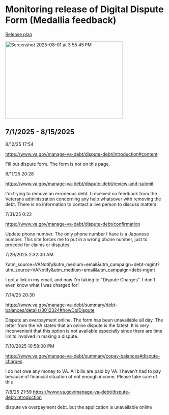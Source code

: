 

#  Monitoring release of Digital Dispute Form (Medallia feedback)

[Release plan](https://github.com/department-of-veterans-affairs/va.gov-team/blob/master/products/Debt%20Resolution/digital-dispute/release-plan.md)


<img width="368" height="243" alt="Screenshot 2025-08-01 at 3 55 45 PM" src="https://github.com/user-attachments/assets/8720f0b3-a42a-4cd7-82b9-9da690fb16f4" />

## 7/1/2025 - 8/15/2025

8/12/25 17:54

https://www.va.gov/manage-va-debt/dispute-debt/introduction#content

Fill out dispute form. The form is not on this page.

8/11/25 20:28

https://www.va.gov/manage-va-debt/dispute-debt/review-and-submit

I'm trying to remove an erroneous debt. I received no feedback from the Veterans administration concerning any help whatsover with removing the debt. There is no information to contact a live person to discuss matters.

7/31/25 0:22

https://www.va.gov/manage-va-debt/dispute-debt/confirmation

Update phone number. The only phone number I have is a Japanese number. This site forces me to put in a wrong phone number, just to proceed for claims or disputes.

7/29/2025  2:32:00 AM

?utm_source=VANotify&utm_medium=email&utm_campaign=debt-mgmt?utm_source=VANotify&utm_medium=email&utm_campaign=debt-mgmt

I got a link in my email, and now I'm taking to "Dispute Charges". I don't even know what I was charged for!


7/14/25 20:30

https://www.va.gov/manage-va-debt/summary/debt-balances/details/3012324#howDoIDispute

Dispute an overpayment online.  The form has been unavailable all day.  The letter from the VA states that an online dispute is the fatest.  It is very inconvenient that this option is not available especially since there are time limits involved in making a dispute.



7/10/2025  10:58:00 PM

https://www.va.gov/manage-va-debt/summary/copay-balances#dispute-charges

I do not owe any money to VA.  All bills are paid by VA.    I haven't had to pay because of financial situation of not enough income.  Please take care of this

7/8/25 21:59
https://www.va.gov/manage-va-debt/dispute-debt/introduction

dispute va overpayment debt. but the application is unavailable online
